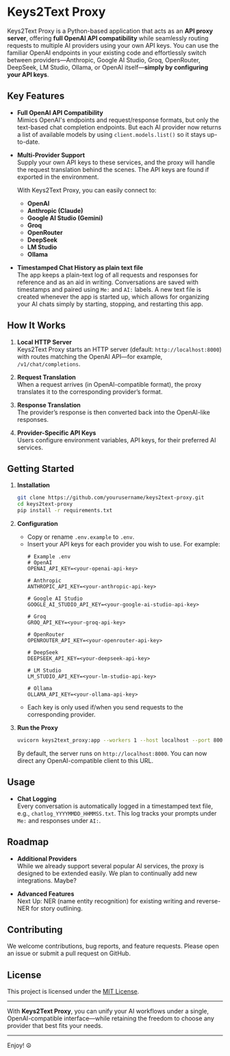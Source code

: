 # Keys2Text Proxy

Keys2Text Proxy is a Python-based application that acts as an **API proxy server**, 
offering **full OpenAI API compatibility** while seamlessly routing requests to multiple 
AI providers using your own API keys. You can use the familiar OpenAI endpoints in your 
existing code and effortlessly switch between providers—Anthropic, Google AI Studio, Groq, 
OpenRouter, DeepSeek, LM Studio, Ollama, or OpenAI itself—**simply by configuring your API keys**.

## Key Features

- **Full OpenAI API Compatibility**  
  Mimics OpenAI's endpoints and request/response formats, but only the text-based chat completion endpoints.
  But each AI provider now returns a list of available models by using `client.models.list()` so it stays up-to-date.

- **Multi-Provider Support**  
   Supply your own API keys to these services, and the proxy will handle 
   the request translation behind the scenes.
   The API keys are found if exported in the environment.

  With Keys2Text Proxy, you can easily connect to:
  - **OpenAI**  
  - **Anthropic (Claude)**  
  - **Google AI Studio (Gemini)**  
  - **Groq**  
  - **OpenRouter**  
  - **DeepSeek**  
  - **LM Studio**  
  - **Ollama**


- **Timestamped Chat History as plain text file**  
  The app keeps a plain-text log of all requests and responses for reference and as an aid in writing.
  Conversations are saved with timestamps and paired using `Me:` and `AI:` labels.
  A new text file is created whenever the app is started up, which allows for organizing 
  your AI chats simply by starting, stopping, and restarting this app.

## How It Works

1. **Local HTTP Server**  
   Keys2Text Proxy starts an HTTP server (default: `http://localhost:8000`) with routes matching 
   the OpenAI API—for example, `/v1/chat/completions`.

2. **Request Translation**  
   When a request arrives (in OpenAI-compatible format), the proxy translates it to 
   the corresponding provider’s format.

3. **Response Translation**  
   The provider’s response is then converted back into the OpenAI-like responses.

4. **Provider-Specific API Keys**  
   Users configure environment variables, API keys, for their preferred AI services. 

## Getting Started

1. **Installation**  
   ```bash
   git clone https://github.com/yourusername/keys2text-proxy.git
   cd keys2text-proxy
   pip install -r requirements.txt
   ```

2. **Configuration**  
   - Copy or rename `.env.example` to `.env`.
   - Insert your API keys for each provider you wish to use. For example:
     ```plaintext
     # Example .env
     # OpenAI
     OPENAI_API_KEY=<your-openai-api-key>
     
     # Anthropic
     ANTHROPIC_API_KEY=<your-anthropic-api-key>
     
     # Google AI Studio
     GOOGLE_AI_STUDIO_API_KEY=<your-google-ai-studio-api-key>
     
     # Groq
     GROQ_API_KEY=<your-groq-api-key>
     
     # OpenRouter
     OPENROUTER_API_KEY=<your-openrouter-api-key>
     
     # DeepSeek
     DEEPSEEK_API_KEY=<your-deepseek-api-key>
     
     # LM Studio
     LM_STUDIO_API_KEY=<your-lm-studio-api-key>
     
     # Ollama
     OLLAMA_API_KEY=<your-ollama-api-key>
     ```
   - Each key is only used if/when you send requests to the corresponding provider.

3. **Run the Proxy**  
   ```bash
   uvicorn keys2text_proxy:app --workers 1 --host localhost --port 8000
   ```
   By default, the server runs on `http://localhost:8000`. 
   You can now direct any OpenAI-compatible client to this URL.


## Usage

- **Chat Logging**  
  Every conversation is automatically logged in a timestamped text file, e.g., `chatlog_YYYYMMDD_HHMMSS.txt`. This log tracks your prompts under `Me:` and responses under `AI:`.

## Roadmap

- **Additional Providers**  
  While we already support several popular AI services, the proxy is designed to be extended easily. 
  We plan to continually add new integrations. Maybe?

- **Advanced Features**  
  Next Up: NER (name entity recognition) for existing writing and reverse-NER for story outlining.

## Contributing

We welcome contributions, bug reports, and feature requests. 
Please open an issue or submit a pull request on GitHub.

## License

This project is licensed under the [MIT License](LICENSE).

---

With **Keys2Text Proxy**, you can unify your AI workflows under a single, 
OpenAI-compatible interface—while retaining the freedom to choose any provider that best fits your needs. 

---


Enjoy! ☮️
